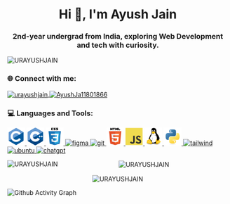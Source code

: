 <h1 align="center">Hi 👋, I'm Ayush Jain</h1>
<h3 align="center">2nd-year undergrad from India, exploring Web Development and tech with curiosity.</h3>

<p align="left"> 
  <img src="https://komarev.com/ghpvc/?username=URAYUSHJAIN&label=Profile%20views&color=0e75b6&style=flat" alt="URAYUSHJAIN" /> 
</p>

<h3 align="left">🌐 Connect with me:</h3>
<p align="left">
  <a href="https://www.linkedin.com/in/urayushjain/" target="blank">
    <img align="center" src="https://raw.githubusercontent.com/rahuldkjain/github-profile-readme-generator/master/src/images/icons/Social/linked-in-alt.svg" alt="urayushjain" height="30" width="40" />
  </a>
  <a href="https://x.com/AyushJa11801866" target="blank">
    <img align="center" src="https://raw.githubusercontent.com/rahuldkjain/github-profile-readme-generator/master/src/images/icons/Social/twitter.svg" alt="AyushJa11801866" height="30" width="40" />
  </a>
</p>

<h3 align="left">💻 Languages and Tools:</h3>
<p align="left"> 
  <a href="https://www.cprogramming.com/" target="_blank" rel="noreferrer"> 
    <img src="https://raw.githubusercontent.com/devicons/devicon/master/icons/c/c-original.svg" alt="c" width="40" height="40"/> 
  </a> 
  <a href="https://www.w3schools.com/cpp/" target="_blank" rel="noreferrer"> 
    <img src="https://raw.githubusercontent.com/devicons/devicon/master/icons/cplusplus/cplusplus-original.svg" alt="cplusplus" width="40" height="40"/> 
  </a> 
  <a href="https://www.w3schools.com/css/" target="_blank" rel="noreferrer"> 
    <img src="https://raw.githubusercontent.com/devicons/devicon/master/icons/css3/css3-original-wordmark.svg" alt="css3" width="40" height="40"/> 
  </a> 
  <a href="https://www.figma.com/" target="_blank" rel="noreferrer"> 
    <img src="https://www.vectorlogo.zone/logos/figma/figma-icon.svg" alt="figma" width="40" height="40"/> 
  </a> 
  <a href="https://git-scm.com/" target="_blank" rel="noreferrer"> 
    <img src="https://www.vectorlogo.zone/logos/git-scm/git-scm-icon.svg" alt="git" width="40" height="40"/> 
  </a> 
  <a href="https://www.w3.org/html/" target="_blank" rel="noreferrer"> 
    <img src="https://raw.githubusercontent.com/devicons/devicon/master/icons/html5/html5-original-wordmark.svg" alt="html5" width="40" height="40"/> 
  </a> 
  <a href="https://developer.mozilla.org/en-US/docs/Web/JavaScript" target="_blank" rel="noreferrer"> 
    <img src="https://raw.githubusercontent.com/devicons/devicon/master/icons/javascript/javascript-original.svg" alt="javascript" width="40" height="40"/> 
  </a> 
  <a href="https://www.linux.org/" target="_blank" rel="noreferrer"> 
    <img src="https://raw.githubusercontent.com/devicons/devicon/master/icons/linux/linux-original.svg" alt="linux" width="40" height="40"/> 
  </a> 
  <a href="https://www.python.org" target="_blank" rel="noreferrer"> 
    <img src="https://raw.githubusercontent.com/devicons/devicon/master/icons/python/python-original.svg" alt="python" width="40" height="40"/> 
  </a> 
  <a href="https://tailwindcss.com/" target="_blank" rel="noreferrer"> 
    <img src="https://www.vectorlogo.zone/logos/tailwindcss/tailwindcss-icon.svg" alt="tailwind" width="40" height="40"/> 
  </a>
  <a href="https://ubuntu.com/" target="_blank" rel="noreferrer"> 
    <img src="https://assets.ubuntu.com/v1/29985a98-ubuntu-logo32.png" alt="ubuntu" width="40" height="40"/> 
  </a>
  <a href="https://www.openai.com/chatgpt" target="_blank" rel="noreferrer"> 
    <img src="https://upload.wikimedia.org/wikipedia/commons/0/04/ChatGPT_logo.svg" alt="chatgpt" width="40" height="40"/>
  </a> 
</p>

<p align="center"><img align="left" src="https://github-readme-stats.vercel.app/api/top-langs?username=URAYUSHJAIN&show_icons=true&locale=en&layout=compact" alt="URAYUSHJAIN" /></p>

<p align="center">&nbsp;<img align="center" src="https://github-readme-stats.vercel.app/api?username=URAYUSHJAIN&show_icons=true&locale=en" alt="URAYUSHJAIN" /></p>

<p align="center"><img align="center" src="https://github-readme-streak-stats.herokuapp.com/?user=URAYUSHJAIN&" alt="URAYUSHJAIN" /></p>

![Github Activity Graph](https://github-readme-activity-graph.vercel.app/graph?username=URAYUSHJAIN&theme=react-dark)
